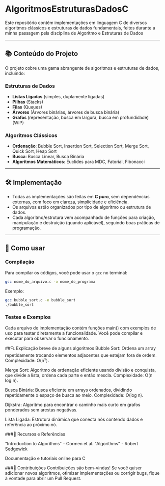 # AlgoritmosEstruturasDadosC

Este repositório contém implementações em linguagem C de diversos algoritmos clássicos e estruturas de dados fundamentais, feitos durante a minha passagem pela disciplina de Algoritmo e Estruturas de Dados

---

## 📚 Conteúdo do Projeto

O projeto cobre uma gama abrangente de algoritmos e estruturas de dados, incluindo:

### Estruturas de Dados
- **Listas Ligadas** (simples, duplamente ligadas)
- **Pilhas** (Stacks)
- **Filas** (Queues)
- **Árvores** (Árvores binárias, árvores de busca binária)
- **Grafos** (representação, busca em largura, busca em profundidade) (WIP)

### Algoritmos Clássicos
- **Ordenação**: Bubble Sort, Insertion Sort, Selection Sort, Merge Sort, Quick Sort, Heap Sort
- **Busca**: Busca Linear, Busca Binária
- **Algoritmos Matemáticos**: Euclides para MDC, Fatorial, Fibonacci

---

## 🛠️ Implementação

- Todas as implementações são feitas em **C puro**, sem dependências externas, com foco em clareza, simplicidade e eficiência.
- Os arquivos estão organizados por tipo de algoritmo ou estrutura de dados.
- Cada algoritmo/estrutura vem acompanhado de funções para criação, manipulação e destruição (quando aplicável), seguindo boas práticas de programação.

---

## 🚀 Como usar

### Compilação

Para compilar os códigos, você pode usar o `gcc` no terminal:

```bash
gcc nome_do_arquivo.c -o nome_do_programa
```
Exemplo:
```bash
gcc bubble_sort.c -o bubble_sort
./bubble_sort
```
### Testes e Exemplos
Cada arquivo de implementação contém funções main() com exemplos de uso para testar diretamente a funcionalidade. Você pode compilar e executar para observar o funcionamento.

##🔍 Explicação breve de alguns algoritmos
Bubble Sort: Ordena um array repetidamente trocando elementos adjacentes que estejam fora de ordem. Complexidade: O(n²).

Merge Sort: Algoritmo de ordenação eficiente usando divisão e conquista, que divide a lista, ordena cada parte e então mescla. Complexidade: O(n log n).

Busca Binária: Busca eficiente em arrays ordenados, dividindo repetidamente o espaço de busca ao meio. Complexidade: O(log n).

Dijkstra: Algoritmo para encontrar o caminho mais curto em grafos ponderados sem arestas negativas.

Lista Ligada: Estrutura dinâmica que conecta nós contendo dados e referência ao próximo nó.

###📖 Recursos e Referências

 "Introduction to Algorithms" - Cormen et al.
 "Algorithms" - Robert Sedgewick

Documentação e tutoriais online para C

###🤝 Contribuições
Contribuições são bem-vindas! Se você quiser adicionar novos algoritmos, otimizar implementações ou corrigir bugs, fique à vontade para abrir um Pull Request.
